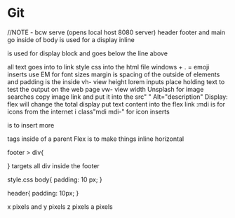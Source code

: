 # Git
//NOTE - bcw serve (opens local host 8080 server)
header footer and main go inside of body
<span> is used for a display inline
<div> is used for display block and goes below the line above
<p> all text goes into
<link .css> to link style css into the html file
windows + . = emoji inserts
use EM for font sizes
margin is spacing of the outside of elements and padding is the inside
vh- view height
lorem inputs place holding text to test the output on the web page
vw- view width
Unsplash for image searches
copy image link and put it into the src" "
Alt="description"
Display: flex will change the total display
put text content into the flex
link :mdi is for icons from the internet
i class"mdi mdi-" for icon inserts
<nav> is to insert more <p> tags inside of a parent
Flex is to make things inline horizontal


footer > div{

}
targets all div inside the footer


style.css
body{
    padding: 10 px;
}

header{
    padding: 10px;
}

x pixels and y pixels z pixels a pixels 